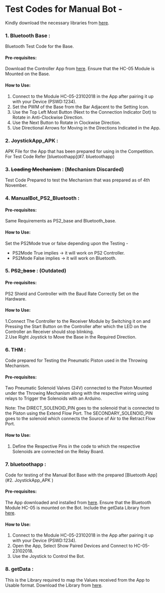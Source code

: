 # Test Codes for Manual Bot -

Kindly download the necessary libraries from [here](https://github.com/RoboManipal-9-0/Libraries/).

### 1. Bluetooth Base :
 Bluetooth Test Code for the Base.
#### Pre-requisites:
Download the Controller App from [here](https://play.google.com/store/apps/details?id=braulio.calle.bluetoothRCcontroller&hl=en_IN).
Ensure that the HC-05 Module is Mounted on the Base.
#### How to Use:

1. Connect to the Module HC-05-23102018 in the App after pairing it up with your Device  (PSWD:1234).
2. Set the PWM of the Base from the Bar Adjacent to the Setting Icon.
3. Use the Top Left Most Button (Next to the Connection Indicator Dot) to Rotate in Anti-Clockwise Direction.
4. Use the Next Button to Rotate in Clockwise Direction.
5. Use Directional Arrows for Moving in the Directions Indicated in the App.

### 2. JoystickApp_APK :

APK File for the App that has been prepared for using in the Competition.
For Test Code Refer [bluetoothapp](#7. bluetoothapp)

### 3. ~~Loading Mechanism~~ : (Mechanism Discarded)

Test Code Prepared to test the Mechanism that was prepared as of 4th November.

### 4. ManualBot_PS2_Bluetooth :
#### Pre-requisites:
Same Requirements as PS2_base and Bluetooth_base.

#### How to Use:
Set the PS2Mode true or false depending upon the Testing -
- PS2Mode True implies -> it will work on PS2 Controller.
- PS2Mode False implies -> it will work on Bluetooth.

### 5. ~~PS2_base~~ : (Outdated)

#### Pre-requisites:
PS2 Shield and Controller with the Baud Rate Correctly Set on the Hardware.

#### How to Use:
1.Connect The Controller to the Receiver Module by Switching it on and Pressing the Start Button on the Controller after which the LED on the Controller an Receiver should stop blinking.<br>
2.Use Right Joystick to Move the Base in the Required Direction.

### 6. THM :
Code prepared for Testing the Pneumatic Piston used in the Throwing Mechanism.

#### Pre-requisites:
Two Pneumatic Solenoid Valves (24V) connected to the Piston Mounted under the Throwing Mechanism along with the respective wiring using relays to Trigger the Solenoids with an Arduino.

Note: The DIRECT_SOLENOID_PIN goes to the solenoid that is connected to the Piston using the Extend Flow Port. The SECONDARY_SOLENOID_PIN goes to the solenoid which connects the Source of Air to the Retract Flow Port.

#### How to Use:
1. Define the Respective Pins in the code to which the respective Solenoids are connected on the Relay Board.

### 7. bluetoothapp :
Code for testing of the Manual Bot Base with the prepared [Bluetooth App](#2. JoystickApp_APK )

#### Pre-requisites:
The App downloaded and installed from [here](https://minhaskamal.github.io/DownGit/#/home?url=https://github.com/RoboManipal-9-0/Competitions/tree/ABU-Robocon-2019/RoboCon2019/TestCodes/JoystickApp_APK/APK_file).
Ensure that the Bluetooth Module HC-05 is mounted on the Bot.
Include the getData Library from [here](#https://minhaskamal.github.io/DownGit/#/home?url=https://github.com/RoboManipal-9-0/Competitions/tree/ABU-Robocon-2019/RoboCon2019/TestCodes/getData).

#### How to Use:

1. Connect to the Module HC-05-23102018 in the App after pairing it up with your Device  (PSWD:1234).
2. Open the App, Select Show Paired Devices and Connect to HC-05-23102018.
3. Use the Joystick to Control the Bot.

### 8. getData :

This is the Library required to map the Values received from the App to Usable format.
Download the Library from [here](#https://minhaskamal.github.io/DownGit/#/home?url=https://github.com/RoboManipal-9-0/Competitions/tree/ABU-Robocon-2019/RoboCon2019/TestCodes/getData).
